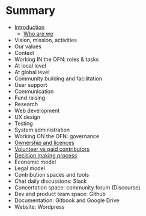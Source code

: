 # Summary

* [Introduction](README.md)
  * [Who are we](who-are-your-the-contributors-who-to-talk-to.md)
* Vision, mission, activities
* Our values
* Context
* Working IN the OFN: roles & tasks
* At local level
* At global level
* Community building and facilitation
* User support
* Communication
* Fund raising
* Research
* Web development
* UX design
* Testing
* System administration
* Working ON the OFN: governance
* [Ownership and licences](ownership-and-licences.md)
* [Volunteer vs paid contributors](volunteer-vs-paid-contributors.md)
* [Decision making process](decision-making-process.md)
* Economic model
* Legal model
* Contribution spaces and tools
* Chat daily discussions: Slack
* Concertation space: community forum \(Discourse\)
* Dev and product team space: Github
* Documentation: Gitbook and Google Drive
* Website: Wordpress

